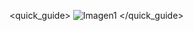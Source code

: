 <quick_guide>
![Imagen1](http://static.energysistem.com/images/manuals/42235/561cb1b4c25c2.jpg)
</quick_guide>
